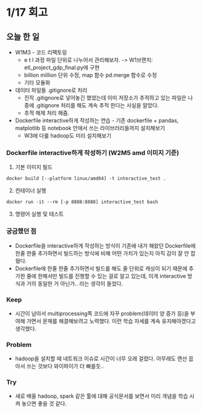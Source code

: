 # 1/17 회고

## 오늘 한 일
- W1M3 - 코드 리팩토링
    - e t l 과정 파일 단위로 나누어서 관리해보자. -> W1브랜치: etl_project_gdp_final.py에 구현
    - billion million 단위 수정, map 함수 pd.merge 함수로 수정
    - 기타 모듈화
- 데이터 파일들 .gitignore로 처리
    - 진작 .gitignore로 넣어놓긴 했었는데 이미 저장소가 추적하고 있는 파일은 나중에 .gitignore 처리를 해도 계속 추적 한다는 사실을 알았다.
    - 추적 해제 처리 해줌.
- Dockerfile interactive하게 작성하는 연습 - 기존 dockerfile + pandas, matplotlib 등 notebook 안에서 쓰는 라이브러리들까지 설치해보기
    - W3에 다룰 hadoop도 미리 설치해보기

### Dockerfile interactive하게 작성하기 (W2M5 amd 이미지 기준)
1. 기본 이미지 빌드
```
docker build [--platform linux/amd64] -t interactive_test .
```
2. 컨테이너 실행
```
docker run -it --rm [-p 8888:8888] interactive_test bash
```
3. 명령어 실행 및 테스트

### 궁금했던 점

- Dockerfile을 interactive하게 작성하는 방식이 기존에 내가 해왔던 Dockerfile에 한줄 한줄 추가하면서 빌드하는 방식에 비해 어떤 가치가 있는지 아직 감이 잘 안 잡혔다.
- Dockerfile에 한줄 한줄 추가하면서 빌드를 해도 줄 단위로 캐싱이 되기 때문에 추가한 줄에 한해서만 빌드를 진행할 수 있는 걸로 알고 있는데, 이게 interactive 방식과 거의 동일한 거 아닌가.. 라는 생각이 들었다.

### Keep

- 시간이 남아서 multiprocessing쪽 코드에 자꾸 problem(데이터 양 증가 등)을 부여해 가면서 문제를 해결해보려고 노력했다. 이런 학습 자세를 계속 유지해야겠다고 생각했다.

### Problem

- hadoop을 설치할 때 네트워크 이슈로 시간이 너무 오래 걸렸다. 아무래도 랜선 꼽아서 쓰는 것보다 와이파이가 더 빠를듯..

### Try

- 새로 배울 hadoop, spark 같은 툴에 대해 공식문서를 보면서 미리 개념을 학습 시켜 놓으면 좋을 것 같다.